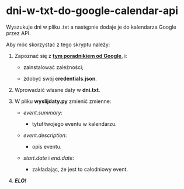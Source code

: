 # dni-w-txt-do-google-calendar-api

Wyszukuje dni w pliku .txt a następnie dodaje je do kalendarza Google przez API.

Aby móc skorzystać z tego skryptu należy:

1. Zapoznać się z [**tym poradnikiem od Google**](https://developers.google.com/calendar/quickstart/python), i:

   - zainstalować zależności;

   - zdobyć swój **credentials.json**.

2. Wprowadzić własne daty w **dni.txt**.

3. W pliku **wyslijdaty.py** zmienić zmienne:

   - *event.summary*:

     - tytuł twojego eventu w kalendarzu.

   - *event.description*:

     - opis eventu.

   - *start.date* i *end.date*:

     - zakładając, że jest to całodniowy event.

4. **_ELO!_**

